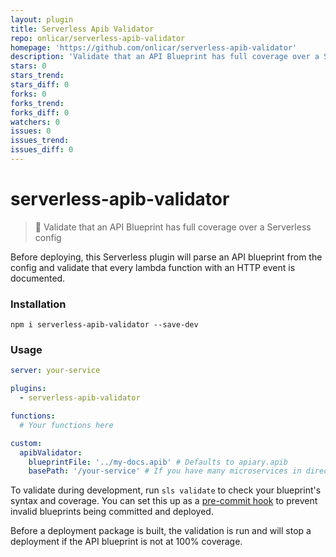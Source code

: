 ```yaml
---
layout: plugin
title: Serverless Apib Validator
repo: onlicar/serverless-apib-validator
homepage: 'https://github.com/onlicar/serverless-apib-validator'
description: 'Validate that an API Blueprint has full coverage over a Serverless config'
stars: 0
stars_trend: 
stars_diff: 0
forks: 0
forks_trend: 
forks_diff: 0
watchers: 0
issues: 0
issues_trend: 
issues_diff: 0
---
```



# serverless-apib-validator

> 📘 Validate that an API Blueprint has full coverage over a Serverless config

Before deploying, this Serverless plugin will parse an API blueprint from the config and validate that every lambda function with an HTTP event is documented.

### Installation

```
npm i serverless-apib-validator --save-dev
```

### Usage

```yml
server: your-service

plugins:
  - serverless-apib-validator

functions:
  # Your functions here

custom:
  apibValidator:
    blueprintFile: '../my-docs.apib' # Defaults to apiary.apib
    basePath: '/your-service' # If you have many microservices in directories, you can define a prefix such as /your-service
```

To validate during development, run `sls validate` to check your blueprint's syntax and coverage. You can set this up as a [pre-commit hook](https://github.com/typicode/husky) to prevent invalid blueprints being committed and deployed.

Before a deployment package is built, the validation is run and will stop a deployment if the API blueprint is not at 100% coverage.
